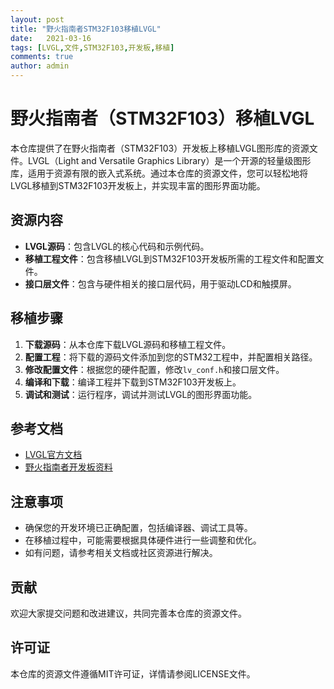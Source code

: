 ```yaml
---
layout: post
title: "野火指南者STM32F103移植LVGL"
date:   2021-03-16
tags: [LVGL,文件,STM32F103,开发板,移植]
comments: true
author: admin
---
```

# 野火指南者（STM32F103）移植LVGL

本仓库提供了在野火指南者（STM32F103）开发板上移植LVGL图形库的资源文件。LVGL（Light and Versatile Graphics Library）是一个开源的轻量级图形库，适用于资源有限的嵌入式系统。通过本仓库的资源文件，您可以轻松地将LVGL移植到STM32F103开发板上，并实现丰富的图形界面功能。

## 资源内容

- **LVGL源码**：包含LVGL的核心代码和示例代码。
- **移植工程文件**：包含移植LVGL到STM32F103开发板所需的工程文件和配置文件。
- **接口层文件**：包含与硬件相关的接口层代码，用于驱动LCD和触摸屏。

## 移植步骤

1. **下载源码**：从本仓库下载LVGL源码和移植工程文件。
2. **配置工程**：将下载的源码文件添加到您的STM32工程中，并配置相关路径。
3. **修改配置文件**：根据您的硬件配置，修改`lv_conf.h`和接口层文件。
4. **编译和下载**：编译工程并下载到STM32F103开发板上。
5. **调试和测试**：运行程序，调试并测试LVGL的图形界面功能。

## 参考文档

- [LVGL官方文档](https://docs.lvgl.io/)
- [野火指南者开发板资料](https://www.firebbs.cn/)

## 注意事项

- 确保您的开发环境已正确配置，包括编译器、调试工具等。
- 在移植过程中，可能需要根据具体硬件进行一些调整和优化。
- 如有问题，请参考相关文档或社区资源进行解决。

## 贡献

欢迎大家提交问题和改进建议，共同完善本仓库的资源文件。

## 许可证

本仓库的资源文件遵循MIT许可证，详情请参阅LICENSE文件。